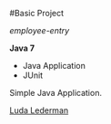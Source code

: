 #Basic Project

*employee-entry*

**Java 7**

* Java Application
* JUnit

Simple Java Application. 

[Luda Lederman](http://sqasolution.com)
